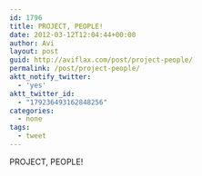 ```yaml
---
id: 1796
title: PROJECT, PEOPLE!
date: 2012-03-12T12:04:44+00:00
author: Avi
layout: post
guid: http://aviflax.com/post/project-people/
permalink: /post/project-people/
aktt_notify_twitter:
  - 'yes'
aktt_twitter_id:
  - "179236493162848256"
categories:
  - none
tags:
  - tweet
---
```

PROJECT, PEOPLE!